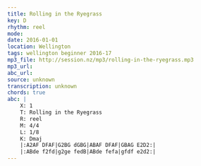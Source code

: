 ```yaml
---
title: Rolling in the Ryegrass
key: D
rhythm: reel
mode: 
date: 2016-01-01
location: Wellington
tags: wellington beginner 2016-17
mp3_file: http://session.nz/mp3/rolling-in-the-ryegrass.mp3
mp3_url: 
abc_url: 
source: unknown
transcription: unknown
chords: true
abc: |
    X: 1
    T: Rolling in the Ryegrass
    R: reel
    M: 4/4
    L: 1/8
    K: Dmaj
    |:A2AF DFAF|G2BG dGBG|ABAF DFAF|GBAG E2D2:|
    |:ABde f2fd|g2ge fedB|ABde fefa|gfdf e2d2:|
---
```


